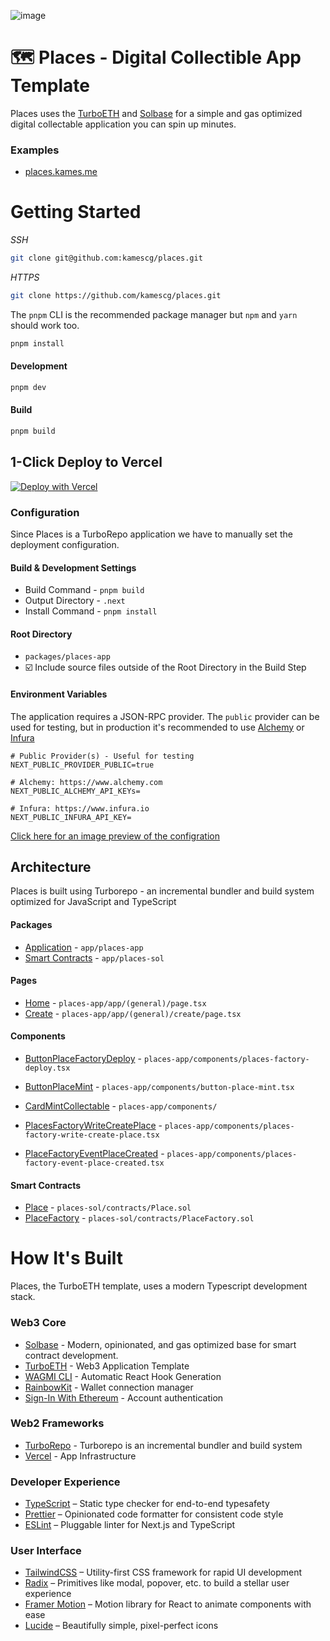 ![image](https://user-images.githubusercontent.com/3408362/231411749-c1e3551c-5cad-452f-b664-077b73c6c1ee.png)

# 🗺️ Places - Digital Collectible App Template

Places uses the [TurboETH](https://github.com/turbo-eth/template-web3-app) and [Solbase](https://github.com/Sol-DAO/solbase) for a simple and gas optimized digital collectable application you can spin up minutes.

### Examples
- [places.kames.me](https://places.kames.me/)

# Getting Started

*SSH*
```bash
git clone git@github.com:kamescg/places.git
```

*HTTPS*
```bash
git clone https://github.com/kamescg/places.git
```

The `pnpm` CLI is the recommended package manager but `npm` and `yarn` should work too.

```bash
pnpm install
```

#### Development
```bash
pnpm dev
```

#### Build
```bash
pnpm build
```

## 1-Click Deploy to Vercel

[![Deploy with Vercel](https://vercel.com/button)](https://vercel.com/new/clone?repository-url=https%3A%2F%2Fgithub.com%2Fkamescg%2Fplaces&project-name=Places&repository-name=places&demo-title=Places&env=NEXT_PUBLIC_PROVIDER_PUBLIC&envDescription=How%20to%20get%20these%20env%20variables%3A&envLink=https%3A%2F%2Fgithub.com%2Fkamescg%2Fplaces%2Fblob%2Fmain%packages%2Fplaces-app%2F.env.example)

### Configuration
Since Places is a TurboRepo application we have to manually set the deployment configuration.

#### Build & Development Settings
- Build Command - `pnpm build`
- Output Directory - `.next`
- Install Command - `pnpm install`

#### Root Directory
- `packages/places-app`
- ☑️ Include source files outside of the Root Directory in the Build Step

#### Environment Variables
The application requires a JSON-RPC provider. The `public` provider can be used for testing, but in production it's recommended to use [Alchemy](https://www.alchemy.com/) or [Infura](https://www.infura.io/)

```
# Public Provider(s) - Useful for testing
NEXT_PUBLIC_PROVIDER_PUBLIC=true

# Alchemy: https://www.alchemy.com
NEXT_PUBLIC_ALCHEMY_API_KEYs=

# Infura: https://www.infura.io
NEXT_PUBLIC_INFURA_API_KEY=
```


[Click here for an image preview of the configration](https://user-images.githubusercontent.com/3408362/231420316-ee406a1c-ba4c-46b5-a7d7-571c390956c5.png)

## Architecture

Places is built using Turborepo - an incremental bundler and build system optimized for JavaScript and TypeScript

#### Packages
- [Application](https://github.com/kamescg/places/blob/main/packages/places-app) - `app/places-app`
- [Smart Contracts](https://github.com/kamescg/places/blob/main/packages/places-sol) - `app/places-sol`

#### Pages

- [Home](https://github.com/kamescg/places/blob/main/packages/places-app/app/(general)/page.tsx) - `places-app/app/(general)/page.tsx`
- [Create](https://github.com/kamescg/places/blob/main/packages/places-app/app/(general)/create/page.tsx) - `places-app/app/(general)/create/page.tsx`

#### Components

- [ButtonPlaceFactoryDeploy](https://github.com/kamescg/places/blob/main/packages/places-app/components/places-factory-deploy.tsx) - `places-app/components/places-factory-deploy.tsx`
- [ButtonPlaceMint](https://github.com/kamescg/places/blob/main/packages/places-app/components/button-place-mint.tsx) - `places-app/components/button-place-mint.tsx`
- [CardMintCollectable](https://github.com/kamescg/places/blob/main/packages/places-app/components/card-mint-collectable.tsx) - `places-app/components/`

- [PlacesFactoryWriteCreatePlace](https://github.com/kamescg/places/blob/main/packages/places-app/components/places-factory-write-create-place.tsx) - `places-app/components/places-factory-write-create-place.tsx`
- [PlaceFactoryEventPlaceCreated](https://github.com/kamescg/places/blob/main/packages/places-app/components/places-factory-event-place-created.tsx) - `places-app/components/places-factory-event-place-created.tsx`

#### Smart Contracts

- [Place](https://github.com/kamescg/places/blob/main/packages/places-sol/contracts/Place.sol) - `places-sol/contracts/Place.sol`
- [PlaceFactory](https://github.com/kamescg/places/blob/main/packages/places-sol/contracts/PlaceFactory.sol) - `places-sol/contracts/PlaceFactory.sol`

# How It's Built
Places, the TurboETH template, uses a modern Typescript development stack.

### Web3 Core
- [Solbase](https://github.com/Sol-DAO/solbase) - Modern, opinionated, and gas optimized base for smart contract development.
- [TurboETH](https://github.com/turbo-eth/template-web3-app) - Web3 Application Template
- [WAGMI CLI](https://wagmi.sh/cli/getting-started) - Automatic React Hook Generation
- [RainbowKit](https://www.rainbowkit.com/) - Wallet connection manager
- [Sign-In With Ethereum](https://login.xyz/) - Account authentication

### Web2 Frameworks
- [TurboRepo](https://www.turboeth.xyz) - Turborepo is an incremental bundler and build system
- [Vercel](https://vercel.com/) - App Infrastructure

### Developer Experience
- [TypeScript](https://www.typescriptlang.org/) – Static type checker for end-to-end typesafety
- [Prettier](https://prettier.io/) – Opinionated code formatter for consistent code style
- [ESLint](https://eslint.org/) – Pluggable linter for Next.js and TypeScript

### User Interface
- [TailwindCSS](https://tailwindcss.com) – Utility-first CSS framework for rapid UI development
- [Radix](https://www.radix-ui.com/) – Primitives like modal, popover, etc. to build a stellar user experience
- [Framer Motion](https://www.framer.com/motion/) – Motion library for React to animate components with ease
- [Lucide](https://lucide.dev/docs/lucide-react) – Beautifully simple, pixel-perfect icons
